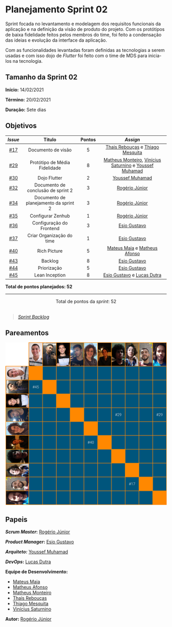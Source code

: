# Planejamento Sprint 02

Sprint focada no levantamento e modelagem dos requisitos funcionais da aplicação e na definição da visão de produto do projeto. Com os protótipos de baixa fidelidade feitos pelos membros do time, foi feito a condensação das ideias e evolução da interface da aplicação.

Com as funcionalidades levantadas foram definidas as tecnologias a serem usadas e com isso dojo de _Flutter_ foi feito com o time de MDS para inicia-los na tecnologia.

## Tamanho da Sprint 02

**Início:** 14/02/2021

**Término:** 20/02/2021

**Duração:** Sete dias

## Objetivos

<div class="full-width">

|                            _Issue_                             |                Titulo                 | Pontos |                                                                                 _Assign_                                                                                 |
| :------------------------------------------------------------: | :-----------------------------------: | :----: | :----------------------------------------------------------------------------------------------------------------------------------------------------------------------: |
| [#17](https://github.com/fga-eps-mds/2020.2-Lend.it/issues/17) |          Documento de visão           |   5    |                                     [Thais Rebouças](https://github.com/Thais-ra) e [Thiago Mesquita](https://github.com/thiagompc)                                      |
| [#29](https://github.com/fga-eps-mds/2020.2-Lend.it/issues/29) |     Protótipo de Média Fidelidade     |   8    | [Matheus Monteiro](https://github.com/matheusyanmonteiro), [Vinícius Saturnino](https://github.com/viniciussaturnino) e [Youssef Muhamad](https://github.com/youssef-md) |
| [#30](https://github.com/fga-eps-mds/2020.2-Lend.it/issues/30) |             Dojo Flutter              |   2    |                                                             [Youssef Muhamad](https://github.com/youssef-md)                                                             |
| [#32](https://github.com/fga-eps-mds/2020.2-Lend.it/issues/32) |  Documento de conclusão de sprint 2   |   3    |                                                              [Rogério Júnior](https://github.com/rogerioo)                                                               |
| [#34](https://github.com/fga-eps-mds/2020.2-Lend.it/issues/34) | Documento de planejamento da sprint 2 |   3    |                                                              [Rogério Júnior](https://github.com/rogerioo)                                                               |
| [#35](https://github.com/fga-eps-mds/2020.2-Lend.it/issues/35) |           Configurar Zenhub           |   1    |                                                              [Rogério Júnior](https://github.com/rogerioo)                                                               |
| [#36](https://github.com/fga-eps-mds/2020.2-Lend.it/issues/36) |       Configuração do Frontend        |   3    |                                                              [Esio Gustavo](https://github.com/EsioFreitas)                                                              |
| [#37](https://github.com/fga-eps-mds/2020.2-Lend.it/issues/37) |       Criar Organização do time       |   1    |                                                              [Esio Gustavo](https://github.com/EsioFreitas)                                                              |
| [#40](https://github.com/fga-eps-mds/2020.2-Lend.it/issues/40) |             Rich Picture              |   5    |                                 [Mateus Maia](https://github.com/mateusmaiamaia) e [Matheus Afonso](https://github.com/Matheusafonsouza)                                 |
| [#43](https://github.com/fga-eps-mds/2020.2-Lend.it/issues/43) |                Backlog                |   8    |                                                              [Esio Gustavo](https://github.com/EsioFreitas)                                                              |
| [#44](https://github.com/fga-eps-mds/2020.2-Lend.it/issues/44) |              Priorização              |   5    |                                                              [Esio Gustavo](https://github.com/EsioFreitas)                                                              |
| [#45](https://github.com/fga-eps-mds/2020.2-Lend.it/issues/45) |            Lean Inception             |   8    |                                      [Esio Gustavo](https://github.com/EsioFreitas) e [Lucas Dutra](https://github.com/lucasdutraf)                                      |

</div>

<b>Total de pontos planejados: 52</b>

---

<div style="text-align: center"> Total de pontos da <i>sprint</i>: 52 </div> <br>

<!---Colocar no link abaixo as issues alocadas no milestone da Sprint--->

> [_Sprint_ _Backlog_](https://github.com/fga-eps-mds/2020.2-Lend.it/milestone/3?closed=1)

## Pareamentos

![pareamentos](../../../assets/img/sprint2/pareamentos.png)

## Papeis

**_Scrum Master_:** [Rogério Júnior](https://github.com/rogerioo)

**_Product Manager_:** [Esio Gustavo](https://github.com/EsioFreitas)

**_Arquiteto:_** [Youssef Muhamad](https://github.com/youssef-md)

**_DevOps_:** [Lucas Dutra](https://github.com/lucasdutraf)

**Equipe de Desenvolvimento:**

- [Mateus Maia](https://github.com/mateusmaiamaia)
- [Matheus Afonso](https://github.com/Matheusafonsouza)
- [Matheus Monteiro](https://github.com/matheusyanmonteiro)
- [Thais Rebouças](https://github.com/Thais-ra)
- [Thiago Mesquita](https://github.com/thiagompc)
- [Vinícius Saturnino](https://github.com/viniciussaturnino)

**Autor:** [Rogério Júnior](https://github.com/rogerioo)
